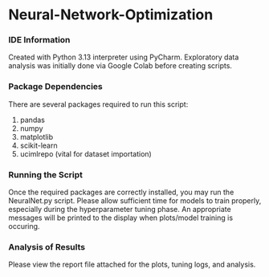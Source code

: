 # Neural-Network-Optimization

### IDE Information
Created with Python 3.13 interpreter using PyCharm. Exploratory data analysis was initially done via Google Colab before creating scripts.

### Package Dependencies
There are several packages required to run this script:  
1. pandas
2. numpy
3. matplotlib
4. scikit-learn
5. ucimlrepo (vital for dataset importation)

### Running the Script
Once the required packages are correctly installed, you may run the NeuralNet.py script. Please allow sufficient time for models to train properly, especially during the hyperparameter tuning phase.
An appropriate messages will be printed to the display when plots/model training is occuring.

### Analysis of Results
Please view the report file attached for the plots, tuning logs, and analysis.
